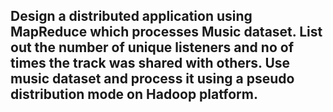 ## Design a distributed application using MapReduce which processes Music dataset. List out the number of unique listeners and no of times the track was shared with others. Use music dataset and process it using a pseudo distribution mode on Hadoop platform.
